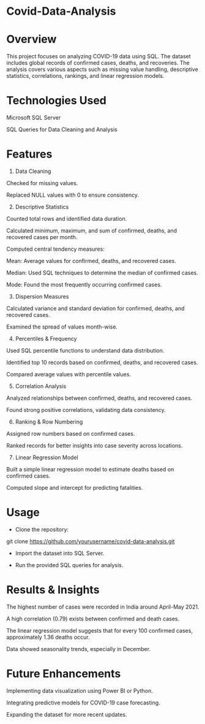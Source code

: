# Covid-Data-Analysis

# Overview

This project focuses on analyzing COVID-19 data using SQL. The dataset includes global records of confirmed cases, deaths, and recoveries. The analysis covers various aspects such as missing value handling, descriptive statistics, correlations, rankings, and linear regression models.

# Technologies Used

Microsoft SQL Server

SQL Queries for Data Cleaning and Analysis

# Features

1. Data Cleaning

Checked for missing values.

Replaced NULL values with 0 to ensure consistency.


2. Descriptive Statistics

Counted total rows and identified data duration.

Calculated minimum, maximum, and sum of confirmed, deaths, and recovered cases per month.

Computed central tendency measures:

Mean: Average values for confirmed, deaths, and recovered cases.

Median: Used SQL techniques to determine the median of confirmed cases.

Mode: Found the most frequently occurring confirmed cases.


3. Dispersion Measures

Calculated variance and standard deviation for confirmed, deaths, and recovered cases.

Examined the spread of values month-wise.


4. Percentiles & Frequency

Used SQL percentile functions to understand data distribution.

Identified top 10 records based on confirmed, deaths, and recovered cases.

Compared average values with percentile values.


5. Correlation Analysis

Analyzed relationships between confirmed, deaths, and recovered cases.

Found strong positive correlations, validating data consistency.


6. Ranking & Row Numbering

Assigned row numbers based on confirmed cases.

Ranked records for better insights into case severity across locations.


7. Linear Regression Model

Built a simple linear regression model to estimate deaths based on confirmed cases.

Computed slope and intercept for predicting fatalities.


# Usage

- Clone the repository:

git clone https://github.com/yourusername/covid-data-analysis.git

- Import the dataset into SQL Server.

- Run the provided SQL queries for analysis.


# Results & Insights

The highest number of cases were recorded in India around April-May 2021.

A high correlation (0.79) exists between confirmed and death cases.

The linear regression model suggests that for every 100 confirmed cases, approximately 1.36 deaths occur.

Data showed seasonality trends, especially in December.

# Future Enhancements

Implementing data visualization using Power BI or Python.

Integrating predictive models for COVID-19 case forecasting.

Expanding the dataset for more recent updates.
